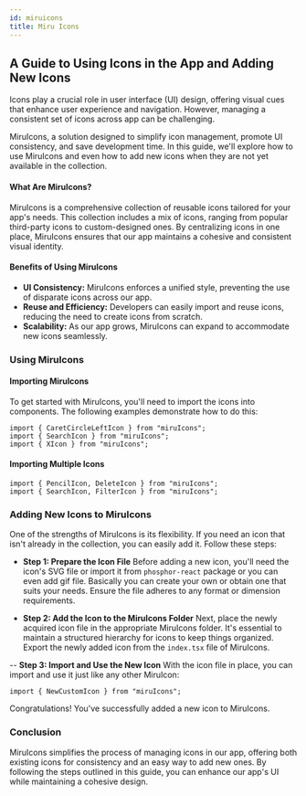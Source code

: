 ```yaml
---
id: miruicons
title: Miru Icons
---
```


## A Guide to Using Icons in the App and Adding New Icons

Icons play a crucial role in user interface (UI) design, offering visual cues that enhance user experience and navigation. However, managing a consistent set of icons across app can be challenging. 

MiruIcons, a solution designed to simplify icon management, promote UI consistency, and save development time. In this guide, we'll explore how to use MiruIcons and even how to add new icons when they are not yet available in the collection.

#### What Are MiruIcons?
MiruIcons is a comprehensive collection of reusable icons tailored for your app's needs. This collection includes a mix of icons, ranging from popular third-party icons to custom-designed ones. By centralizing icons in one place, MiruIcons ensures that our app maintains a cohesive and consistent visual identity.

#### Benefits of Using MiruIcons
- **UI Consistency:** MiruIcons enforces a unified style, preventing the use of disparate icons across our app.
- **Reuse and Efficiency:** Developers can easily import and reuse icons, reducing the need to create icons from scratch.
- **Scalability:** As our app grows, MiruIcons can expand to accommodate new icons seamlessly.

### Using MiruIcons

#### Importing MiruIcons
To get started with MiruIcons, you'll need to import the icons into components. The following examples demonstrate how to do this:

```
import { CaretCircleLeftIcon } from "miruIcons";
import { SearchIcon } from "miruIcons";
import { XIcon } from "miruIcons";
```

#### Importing Multiple Icons

```
import { PencilIcon, DeleteIcon } from "miruIcons";
import { SearchIcon, FilterIcon } from "miruIcons";
```

### Adding New Icons to MiruIcons

One of the strengths of MiruIcons is its flexibility. If you need an icon that isn't already in the collection, you can easily add it. Follow these steps:

- **Step 1: Prepare the Icon File**
Before adding a new icon, you'll need the icon's SVG file or import it from `phosphor-react` package or you can even add gif file. Basically you can create your own or obtain one that suits your needs. Ensure the file adheres to any format or dimension requirements.

- **Step 2: Add the Icon to the MiruIcons Folder**
Next, place the newly acquired icon file in the appropriate MiruIcons folder. It's essential to maintain a structured hierarchy for icons to keep things organized.
Export the newly added icon from the `index.tsx` file of MiruIcons.   

-- **Step 3: Import and Use the New Icon**
With the icon file in place, you can import and use it just like any other MiruIcon:

```
import { NewCustomIcon } from "miruIcons";
```

Congratulations! You've successfully added a new icon to MiruIcons.


### Conclusion
MiruIcons simplifies the process of managing icons in our app, offering both existing icons for consistency and an easy way to add new ones. By following the steps outlined in this guide, you can enhance our app's UI while maintaining a cohesive design.